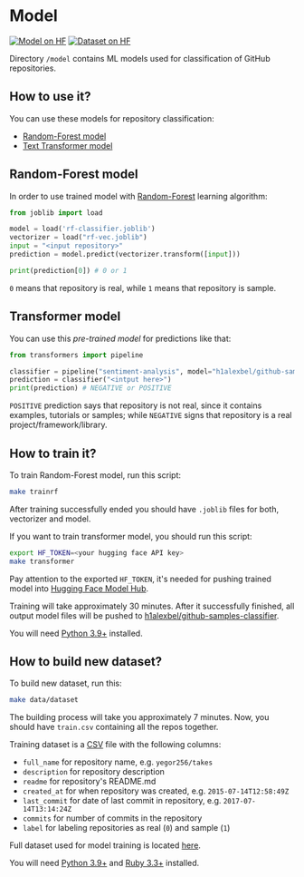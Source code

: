 # Model

[![Model on HF](https://huggingface.co/datasets/huggingface/badges/resolve/main/model-on-hf-sm.svg)](https://huggingface.co/h1alexbel/github-samples-classifier)
[![Dataset on HF](https://huggingface.co/datasets/huggingface/badges/resolve/main/dataset-on-hf-sm.svg)](https://huggingface.co/datasets/h1alexbel/github-samples)

Directory `/model` contains ML models used for classification
of GitHub repositories.

## How to use it?

You can use these models for repository classification:

* [Random-Forest model](#random-forest-model)
* [Text Transformer model](#transformer-model)

## Random-Forest model

In order to use trained model with [Random-Forest] learning algorithm:

```python
from joblib import load

model = load('rf-classifier.joblib')
vectorizer = load("rf-vec.joblib")
input = "<input repository>"
prediction = model.predict(vectorizer.transform([input]))

print(prediction[0]) # 0 or 1
```

`0` means that repository is real, while `1` means that repository is sample.

## Transformer model

You can use this _pre-trained model_ for predictions like that:

```python
from transformers import pipeline

classifier = pipeline("sentiment-analysis", model="h1alexbel/github-samples-classifier")
prediction = classifier("<intput here>")
print(prediction) # NEGATIVE or POSITIVE
```

`POSITIVE` prediction says that repository is not real, since it contains
examples, tutorials or samples; while `NEGATIVE` signs that repository
is a real project/framework/library.

## How to train it?

To train Random-Forest model, run this script:

```bash
make trainrf
```

After training successfully ended you should have `.joblib` files for both,
vectorizer and model.

If you want to train transformer model, you should run this script:

```bash
export HF_TOKEN=<your hugging face API key>
make transformer
```

Pay attention to the exported `HF_TOKEN`, it's needed for pushing trained model into
[Hugging Face Model Hub](https://huggingface.co/docs/diffusers/en/using-diffusers/push_to_hub).

Training will take approximately 30 minutes. After it successfully finished,
all output model files will be pushed to [h1alexbel/github-samples-classifier](https://huggingface.co/h1alexbel/github-samples-classifier).

You will need [Python 3.9+] installed.

## How to build new dataset?

To build new dataset, run this:

```bash
make data/dataset
```

The building process will take you approximately 7 minutes.
Now, you should have `train.csv` containing all the repos together.

Training dataset is a [CSV] file with the following columns:

* `full_name` for repository name, e.g. `yegor256/takes`
* `description` for repository description
* `readme` for repository's README.md
* `created_at` for when repository was created, e.g. `2015-07-14T12:58:49Z`
* `last_commit` for date of last commit in repository, e.g. `2017-07-14T13:14:24Z`
* `commits` for number of commits in the repository
* `label` for labeling repositories as real (`0`) and sample (`1`)

Full dataset used for model training is located [here](https://huggingface.co/datasets/h1alexbel/github-samples).

You will need [Python 3.9+] and [Ruby 3.3+] installed.

[Random-Forest]: https://en.wikipedia.org/wiki/Random_forest
[CSV]: https://en.wikipedia.org/wiki/Comma-separated_values
[Python 3.9+]: https://www.python.org/downloads/release/python-390
[Ruby 3.3+]: https://www.ruby-lang.org/en/documentation/installation
